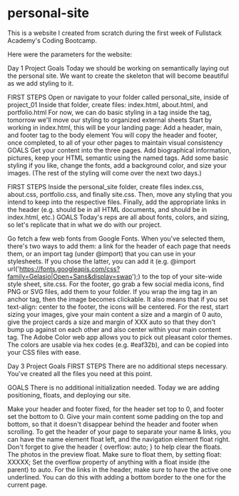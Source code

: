 # personal-site

This is a website I created from scratch during the first week of Fullstack Academy's Coding Bootcamp. 

Here were the parameters for the website: 

Day 1 Project Goals
Today we should be working on semantically laying out the personal site. We want to create the skeleton that will become beautiful as we add styling to it.

FIRST STEPS
Open or navigate to your folder called personal_site, inside of project_01
Inside that folder, create files: index.html, about.html, and portfolio.html
For now, we can do basic styling in a <style></style> tag inside the <head> tag, tomorrow we'll move our styling to organized external sheets
Start by working in index.html, this will be your landing page:
Add a header, main, and footer tag to the body element
You will copy the header and footer, once completed, to all of your other pages to maintain visual consistency
GOALS
Get your content into the three pages.
Add biographical information, pictures, keep your HTML semantic using the named tags.
Add some basic styling if you like, change the fonts, add a background color, and size your images. (The rest of the styling will come over the next two days.)

FIRST STEPS
Inside the personal_site folder, create files index.css, about.css, portfolio.css, and finally site.css.
Then, move any styling that you intend to keep into the respective files.
Finally, add the appropriate links in the header (e.g. <link rel="stylesheet" href="site.css" /> should be in all HTML documents, and <link rel="stylesheet" href="index.css" /> should be in index.html, etc.)
GOALS
Today's reps are all about fonts, colors, and sizing, so let's replicate that in what we do with our project.

Go fetch a few web fonts from Google Fonts. When you've selected them, there's two ways to add them: a link for the header of each page that needs them, or an import tag (under @import) that you can use in your stylesheets. If you chose the latter, you can add it (e.g. @import url('https://fonts.googleapis.com/css?family=Gelasio|Open+Sans&display=swap');) to the top of your site-wide style sheet, site.css.
For the footer, go grab a few social media icons, find PNG or SVG files, add them to your folder. If you wrap the img tag in an anchor tag, then the image becomes clickable. It also means that if you set text-align: center to the footer, the icons will be centered.
For the rest, start sizing your images, give your main content a size and a margin of 0 auto, give the project cards a size and margin of XXX auto so that they don't bump up against on each other and also center within your main content tag.
The Adobe Color web app allows you to pick out pleasant color themes. The colors are usable via hex codes (e.g. #eaf32b), and can be copied into your CSS files with ease.

Day 3 Project Goals
FIRST STEPS
There are no additional steps necessary. You've created all the files you need at this point.

GOALS
There is no additional initialization needed. Today we are adding positioning, floats, and deploying our site.

Make your header and footer fixed, for the header set top to 0, and footer set the bottom to 0.
Give your main content some padding on the top and bottom, so that it doesn't disappear behind the header and footer when scrolling.
To get the header of your page to separate your name & links, you can have the name element float left, and the navigation element float right. Don't forget to give the header { overflow: auto; } to help clear the floats.
The photos in the preview float.
Make sure to float them, by setting float: XXXXX;
Set the overflow property of anything with a float inside (the parent) to auto.
For the links in the header, make sure to have the active one underlined. You can do this with adding a bottom border to the one for the current page.
